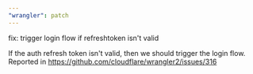 ```yaml
---
"wrangler": patch
---
```


fix: trigger login flow if refreshtoken isn't valid

If the auth refresh token isn't valid, then we should trigger the login flow. Reported in https://github.com/cloudflare/wrangler2/issues/316
